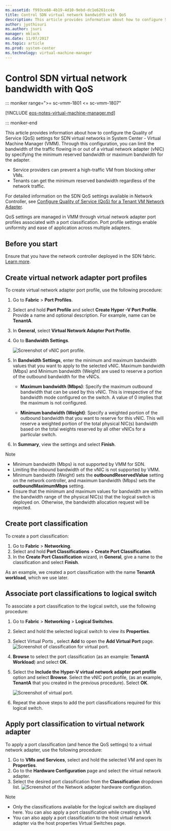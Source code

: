 ```yaml
---
ms.assetid: f993ce68-4b19-4d10-9ebd-dc1e6261cc4e
title: Control SDN virtual network bandwidth with QoS
description: This article provides information about how to configure SDN QoS by using VMM.
author: jyothisuri
ms.author: jsuri
manager: mkluck
ms.date: 11/07/2017
ms.topic: article
ms.prod: system-center
ms.technology: virtual-machine-manager
---
```



# Control SDN virtual network bandwidth with QoS

::: moniker range=">= sc-vmm-1801 <= sc-vmm-1807"

[!INCLUDE [eos-notes-virtual-machine-manager.md](../includes/eos-notes-virtual-machine-manager.md)]

::: moniker-end

This article provides information about how to configure the Quality of Service (QoS) settings for SDN virtual networks in System Center - Virtual Machine Manager (VMM).
Through this configuration, you can limit the bandwidth of the traffic flowing in or out of a virtual network adapter (vNIC) by specifying the minimum reserved bandwidth or maximum bandwidth for the adapter.

- Service providers can prevent a high-traffic VM from blocking other VMs.
- Tenants can get the minimum reserved bandwidth regardless of the network traffic.

For detailed information on the SDN QoS settings available in Network Controller, see [Configure Quality of Service (QoS) for a Tenant VM Network Adapter](/windows-server/networking/sdn/manage/configure-qos-for-tenant-vm-network-adapter).

QoS settings are managed in VMM through virtual network adapter port profiles associated with a port classification. Port profile settings enable uniformity and ease of application across multiple adapters.

## Before you start
Ensure that you have the network controller deployed in the SDN fabric. [Learn more](sdn-controller.md).

## Create virtual network adapter port profiles

To create virtual network adapter port profile, use the following procedure:

1.	Go to **Fabric** > **Port Profiles**.
2.	Select and hold **Port Profile** and select **Create Hyper -V Port Profile**. Provide a name and optional description. For example, name can be **TenantA**.
3.	In **General**, select **Virtual Network Adapter Port Profile**.
4.	Go to **Bandwidth Settings**.

    ![Screenshot of vNIC port profile](media/bandwidth-settings-vnic-port-profile.png).
5.	In **Bandwidth Settings**, enter the minimum and maximum bandwidth values that you want to apply to the selected vNIC. Maximum bandwidth (Mbps) and Minimum bandwidth (Weight) are used to reserve a portion of the outbound bandwidth for the vNICs.

    - **Maximum bandwidth (Mbps)**: Specify the maximum outbound bandwidth that can be used by this vNIC. This is irrespective of the bandwidth mode configured on the switch. A value of 0 implies that the maximum is not configured.

    - **Minimum bandwidth (Weight)**: Specify a weighted portion of the outbound bandwidth that you want to reserve for this vNIC. This will reserve a weighted portion of the total physical NIC(s) bandwidth based on the total weights reserved by all other vNICs for a particular switch.

6. In **Summary**, view the settings and select **Finish**.

> [!NOTE]
> - Minimum bandwidth (Mbps) is not supported by VMM for SDN.  
> - Limiting the inbound bandwidth of the vNIC is not supported by VMM.
> - Minimum bandwidth (Weight) sets the **outboundReservedValue** setting on the network controller, and maximum bandwidth (Mbps) sets the **outboundMaximumMbps** setting.
> - Ensure that the minimum and maximum values for bandwidth are within the bandwidth range of the physical NIC(s) that the logical switch is deployed on. Otherwise, the bandwidth allocation request will be rejected.


## Create port classification

To create a port classification:
1.	Go to **Fabric** >  **Networking**.
2.	Select and hold **Port Classifications** > **Create Port Classification**.
3.	In the **Create Port Classification** wizard, in **General**, give a name to the classification and select **Finish**.

As an example, we created a port classification with the name **TenantA workload**, which we use later.

## Associate port classifications to logical switch
To associate a port classification to the logical switch, use the following procedure:

1.	Go to **Fabric** > **Networking** > **Logical Switches**.
2.	Select and hold the selected logical switch to view its **Properties**.
3.	Select Virtual Ports , select **Add** to open the **Add Virtual Port** page.
![Screenshot of classification for virtual port.](media/port-classification-for-virtaul-port.png)
4.	**Browse** to select the port classification (as an example: **TenantA Workload**) and select **OK**.
5.	Select the **Include the Hyper-V virtual network adapter port profile** option and select **Browse**. Select the vNIC port profile, (as an example, **TenantA**  that you created in the previous procedure). Select **OK**.

    ![Screenshot of virtual port.](media/configure-virtual-port.png)
6. Repeat the above steps to add the port classifications required for this logical switch.

## Apply port classification to virtual network adapter
To apply a port classification (and hence the QoS settings) to a virtual network adapter, use the following procedure:

1.	Go to **VMs and Services**, select and hold the selected VM and open its **Properties**.
2.	Go to the **Hardware Configuration** page and select the virtual network adapter.
3.	Select the desired port classification from the **Classification** dropdown list.
![Screenshot of the Network adapter hardware configuration.](media/network-adapter-hardware-configuration.png)


> [!NOTE]
> - Only the classifications available for the logical switch are displayed here. You can also apply a port classification while creating a VM.
> - You can also apply a port classification to the host virtual network adapter via the host properties Virtual Switches page.
